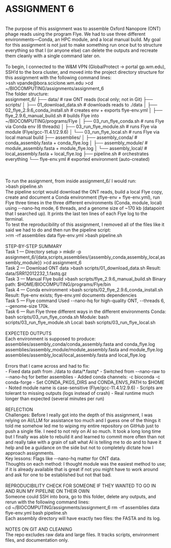 # **ASSIGNMENT 6**
<br>
The purpose of this assignment was to assemble Oxford Nanopore (ONT) phage reads using the program
Flye. We had to use three different environments—Conda, an HPC module, and a
local manual build. My goal for this assignment is not just to make something run once but to structure everything so that I
(or anyone else) can delete the outputs and recreate them cleanly with a single command later on.
<br>
<br>
To begin, I connected to the W&M VPN (GlobalProtect → portal gp.wm.edu), SSH’d to the bora
cluster, and moved into the project directory structure for this assignment with the following command lines:
<br>
   >ssh vpande@bora.sciclone.wm.edu
   >cd ~/BIOCOMPUTING/assignments/assignment_6
<br>
The folder structure:
<br>
assignment_6/
├── data/                        # raw ONT reads (local only; not in Git)
├── scripts/
│   ├── 01_download_data.sh       # downloads reads to ./data
│   ├── 02_flye_2.9.6_conda_install.sh  # creates env + exports flye-env.yml
│   ├── flye_2.9.6_manual_build.sh      # builds Flye into ~/BIOCOMPUTING/programs/Flye
│   ├── 03_run_flye_conda.sh            # runs Flye via Conda env (6 threads)
│   ├── 03_run_flye_module.sh           # runs Flye via module (Flye/gcc-11.4.1/2.9.6)
│   └── 03_run_flye_local.sh            # runs Flye via local manual build
├── assemblies/
│   ├── assembly_conda/      # conda_assembly.fasta + conda_flye.log
│   ├── assembly_module/     # module_assembly.fasta + module_flye.log
│   └── assembly_local/      # local_assembly.fasta + local_flye.log
├── pipeline.sh               # orchestrates everything
└── flye-env.yml              # exported environment (auto-created)
<br>
<br>
<br>
<br>
To run the assignment, from inside assignment_6/ I would run:
<br>
    >bash pipeline.sh
<br>
The pipeline script would download the ONT reads, build a local Flye copy, create and
document a Conda environment (flye-env + flye-env.yml), run Flye three times in the three different environments
(Conda, module, local) using --nano-hq mode, 6 threads, and a genome size of
~170 kb (datapoint that I searched up). It prints the last ten lines of each Flye log to the terminal.
<br>
To test the reproducibility of this assignment, I removed all of the files like it said we had to do and then run the pipeline script:
<br>
    >rm -rf assemblies data flye-env.yml
    >bash pipeline.sh
<br>
<br>
STEP-BY-STEP SUMMARY
<br>
Task 1 — Directory setup
   > mkdir -p assignment_6/{data,scripts,assemblies/{assembly_conda,assembly_local,assembly_module}}
    >cd assignment_6
<br>
Task 2 — Download ONT data
    >bash scripts/01_download_data.sh
Result: data/SRR12012232_1.fastq.gz
<br>
Task 3 — Manual Flye build
    >bash scripts/flye_2.9.6_manual_build.sh
Binary path: $HOME/BIOCOMPUTING/programs/Flye/bin
<br>
Task 4 — Conda environment
    >bash scripts/02_flye_2.9.6_conda_install.sh
Result: flye-env exists; flye-env.yml documents dependencies
<br>
Task 5 — Flye command
    Used --nano-hq for high-quality ONT, --threads 6, --genome-size 170k.
<br>
Task 6 — Run Flye three different ways in the different environments
    Conda:  bash scripts/03_run_flye_conda.sh
    Module: bash scripts/03_run_flye_module.sh
    Local:  bash scripts/03_run_flye_local.sh
<br>
<br>
EXPECTED OUTPUTS
<br>
Each environment is supposed to produce:
    assemblies/assembly_conda/conda_assembly.fasta and conda_flye.log
    assemblies/assembly_module/module_assembly.fasta and module_flye.log
    assemblies/assembly_local/local_assembly.fasta and local_flye.log
<br>
<br>
Errors that I came across and had to fix:
<br>
- Fixed data path from ./data to data/*.fastq*
- Switched from --nano-raw to --nano-hq for better assemblies
- Added conda channels: -c bioconda -c conda-forge
- Set CONDA_PKGS_DIRS and CONDA_ENVS_PATH to $HOME
- Noted module name is case-sensitive (Flye/gcc-11.4.1/2.9.6)
- Scripts are tolerant to missing outputs (logs instead of crash)
- Real runtime much longer than expected (several minutes per run)
<br>
<br>
REFLECTION
<br>
Challenges:
Before I really got into the depth of this assignment, I was relying on AI/LLM for assistance too much and I guess one of the things it told me somehow led me to wiping my entire repository on GitHub just to push a single file. I need to not rely on AI so much.
It took a long long time but I finally was able to rebuild it and learned to commit more often than not and really take with a grain of salt what AI is telling me to do and to have it help and be a guidance on the side but not to completely dictate how I approach assignments.
<br>
Key lessons:
Flags like --nano-hq
matter for ONT data.
<br>
Thoughts on each method:
I thought module was the easiest method to use; if it is already available that is great if not you might have to work around and ask for one to be established but not that bad.
<br>
<br>
REPRODUCIBILITY CHECK FOR SOMEONE IF THEY WANTED TO GO IN AND RUN MY PIPELINE ON THEIR OWN
<br>
Someone could SSH into bora, go to this folder, delete any outputs, and rerun with the following command lines:
<br>
    cd ~/BIOCOMPUTING/assignments/assignment_6
    rm -rf assemblies data flye-env.yml
    bash pipeline.sh
<br>
Each assembly directory will have exactly two files: the FASTA and its log.
<br>
<br>
NOTES ON GIT AND CLEANING
<br>
The repo excludes raw data and large files. It tracks scripts, environment
files, and documentation only.
<br>
